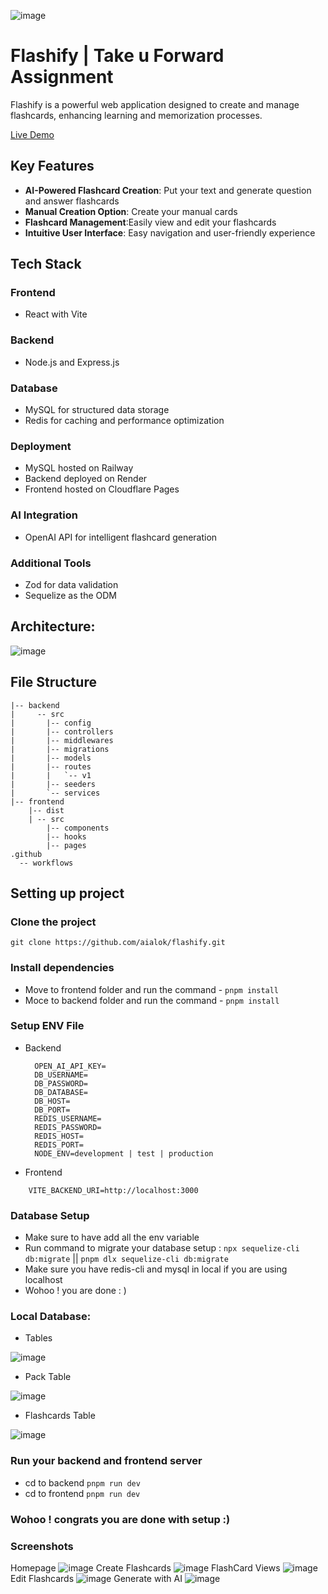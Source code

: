 ![image](https://github.com/user-attachments/assets/fbd9549f-a790-4861-bc0e-b20323b10d9d)

# Flashify | Take u Forward Assignment 

Flashify is a powerful web application designed to create and manage flashcards, enhancing learning and memorization processes.

[Live Demo](https://flashify.pages.dev/)

## Key Features

- **AI-Powered Flashcard Creation**: Put your text and generate question and answer flashcards
- **Manual Creation Option**: Create your manual cards
- **Flashcard Management**:Easily view and edit your flashcards
- **Intuitive User Interface**: Easy navigation and user-friendly experience

## Tech Stack

### Frontend
- React with Vite 

### Backend
- Node.js and Express.js

### Database
- MySQL for structured data storage
- Redis for caching and performance optimization

### Deployment
- MySQL hosted on Railway
- Backend deployed on Render
- Frontend hosted on Cloudflare Pages

### AI Integration
- OpenAI API for intelligent flashcard generation

### Additional Tools
- Zod for data validation
- Sequelize as the ODM

## Architecture:
![image](https://github.com/user-attachments/assets/3c534cef-c44b-4c3d-950d-384963831d23)

## File Structure
```
|-- backend
|     -- src
|       |-- config
|       |-- controllers
|       |-- middlewares
|       |-- migrations
|       |-- models
|       |-- routes
|       |   `-- v1
|       |-- seeders
|       `-- services
|-- frontend
    |-- dist
    | -- src
        |-- components
        |-- hooks
        |-- pages
.github
  -- workflows
```

## Setting up project

### Clone the project
```
git clone https://github.com/aialok/flashify.git
```
### Install dependencies 
- Move to frontend folder and run the command - `pnpm install`
- Moce to backend folder and run the command - `pnpm install`

### Setup ENV File
- Backend
  ```
    OPEN_AI_API_KEY=
    DB_USERNAME=
    DB_PASSWORD=
    DB_DATABASE=
    DB_HOST=
    DB_PORT=
    REDIS_USERNAME=
    REDIS_PASSWORD=
    REDIS_HOST=
    REDIS_PORT=
    NODE_ENV=development | test | production
  ```
- Frontend
```
    VITE_BACKEND_URI=http://localhost:3000
```
### Database Setup
- Make sure to have add all the env variable
- Run command to migrate your database setup : `npx sequelize-cli db:migrate` || `pnpm dlx sequelize-cli db:migrate`
- Make sure you have redis-cli and mysql in local if you are using localhost
- Wohoo ! you are done : )

### Local Database:
- Tables

![image](https://github.com/user-attachments/assets/24652a32-e273-47f5-b861-a7fd0918bd1f)
- Pack Table

![image](https://github.com/user-attachments/assets/8481179c-2de5-4a49-98a9-d95de8389136)
- Flashcards Table

![image](https://github.com/user-attachments/assets/56e0e629-2d02-43cb-b84a-4133b76b5434)



### Run your backend and frontend server
  - cd to backend `pnpm run dev`
  - cd to frontend `pnpm run dev`

### Wohoo ! congrats you are done with setup  :)
  
### Screenshots
Homepage
![image](https://github.com/user-attachments/assets/fbd9549f-a790-4861-bc0e-b20323b10d9d)
Create Flashcards
![image](https://github.com/user-attachments/assets/ec26b01c-68cb-4df1-937f-3e216b066b85)
FlashCard Views
![image](https://github.com/user-attachments/assets/a76cf77b-067c-41d3-85d8-367ea2150614)
Edit Flashcards
![image](https://github.com/user-attachments/assets/afb7ff31-2ad0-4e97-896a-8826ee139720)
Generate with AI
![image](https://github.com/user-attachments/assets/da3bc184-30a6-4dc5-88e9-3faa4e9ecbd8)








